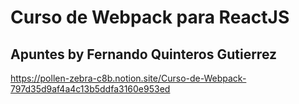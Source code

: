# Curso de Webpack para ReactJS

## Apuntes by Fernando Quinteros Gutierrez
https://pollen-zebra-c8b.notion.site/Curso-de-Webpack-797d35d9af4a4c13b5ddfa3160e953ed